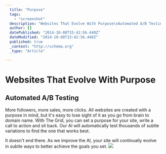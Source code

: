 ```yaml
---
  title: "Purpose"
  tags: 
    - "screenshot"
  description: "Websites That Evolve With Purpose\nAutomated A/B Testing\nMore followers, more sales, more clicks. All websites are created with a purpose in mind, but it&#39;s e"
  author: []
  datePublished: "2014-10-08T15:42:56.440Z"
  dateModified: "2014-10-08T15:42:56.440Z"
  published: true
  _context: "http://schema.org"
  _type: "Article"

---
```

# Websites That Evolve With Purpose

## Automated A/B Testing

More followers, more sales, more clicks. All websites are created with a purpose in mind, but it's easy to lose sight of it as you go from brain to domain name. With The Grid, you can set a purpose for your site, write a call to action and sit back. Our AI will automatically test thousands of subtle variations to find the one that works best.

It doesn't end there. As we improve the AI, your site will continually evolve in subtle ways to better achieve the goals you set.
![](https://s3-us-west-2.amazonaws.com/cdn.thegrid.io/posts/purposes-chromeless.png)